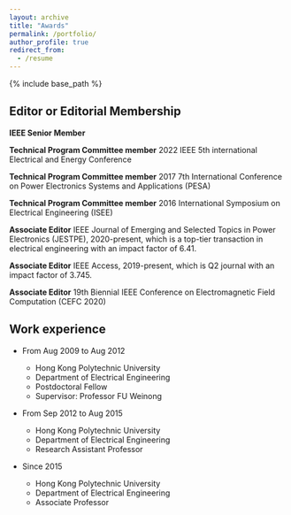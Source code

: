 ```yaml
---
layout: archive
title: "Awards"
permalink: /portfolio/
author_profile: true
redirect_from:
  - /resume
---
```


{% include base_path %}

Editor or Editorial Membership
--------
**IEEE Senior Member**

**Technical Program Committee member** 2022 IEEE 5th international Electrical and Energy Conference

**Technical Program Committee member** 2017 7th International Conference on Power Electronics Systems and Applications (PESA)

**Technical Program Committee member** 2016 International Symposium on Electrical Engineering (ISEE)

**Associate Editor** IEEE Journal of Emerging and Selected Topics in Power Electronics (JESTPE), 2020-present, which is a top-tier transaction in electrical engineering with an impact factor of 6.41.

**Associate Editor** IEEE Access, 2019-present, which is Q2 journal with an impact factor of 3.745.

**Associate Editor** 19th Biennial IEEE Conference on Electromagnetic Field Computation (CEFC 2020)

Work experience
----------
* From Aug 2009 to Aug 2012
  * Hong Kong Polytechnic University
  * Department of Electrical Engineering
  * Postdoctoral Fellow
  * Supervisor: Professor FU Weinong

* From Sep 2012 to Aug 2015
  * Hong Kong Polytechnic University
  * Department of Electrical Engineering
  * Research Assistant Professor

* Since 2015
  * Hong Kong Polytechnic University
  * Department of Electrical Engineering
  * Associate Professor
